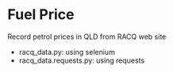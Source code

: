 # Fuel Price

Record petrol prices in QLD from RACQ web site

- racq_data.py: using selenium
- racq_data.requests.py: using requests